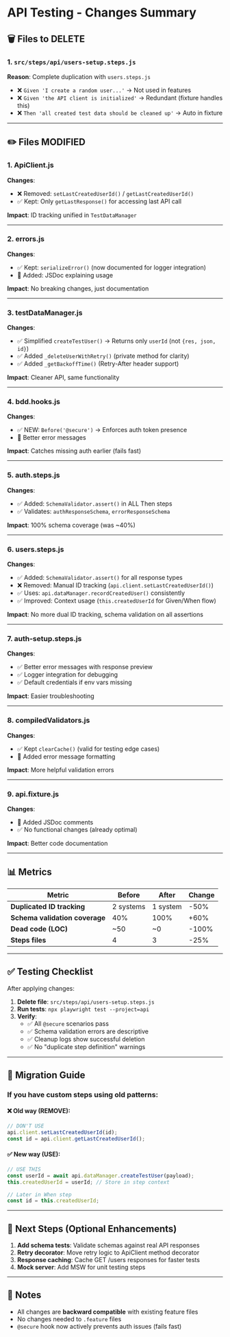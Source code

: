 # API Testing - Changes Summary

## 🗑️ Files to DELETE

### 1. `src/steps/api/users-setup.steps.js`
**Reason**: Complete duplication with `users.steps.js`
- ❌ `Given 'I create a random user...'` → Not used in features
- ❌ `Given 'the API client is initialized'` → Redundant (fixture handles this)
- ❌ `Then 'all created test data should be cleaned up'` → Auto in fixture

---

## ✏️ Files MODIFIED

### **1. ApiClient.js**
**Changes**:
- ❌ Removed: `setLastCreatedUserId()` / `getLastCreatedUserId()`
- ✅ Kept: Only `getLastResponse()` for accessing last API call

**Impact**: ID tracking unified in `TestDataManager`

---

### **2. errors.js**
**Changes**:
- ✅ Kept: `serializeError()` (now documented for logger integration)
- 📝 Added: JSDoc explaining usage

**Impact**: No breaking changes, just documentation

---

### **3. testDataManager.js**
**Changes**:
- ✅ Simplified `createTestUser()` → Returns only `userId` (not `{res, json, id}`)
- ✅ Added `_deleteUserWithRetry()` (private method for clarity)
- ✅ Added `_getBackoffTime()` (Retry-After header support)

**Impact**: Cleaner API, same functionality

---

### **4. bdd.hooks.js**
**Changes**:
- ✅ NEW: `Before('@secure')` → Enforces auth token presence
- 📝 Better error messages

**Impact**: Catches missing auth earlier (fails fast)

---

### **5. auth.steps.js**
**Changes**:
- ✅ Added: `SchemaValidator.assert()` in ALL Then steps
- ✅ Validates: `authResponseSchema`, `errorResponseSchema`

**Impact**: 100% schema coverage (was ~40%)

---

### **6. users.steps.js**
**Changes**:
- ✅ Added: `SchemaValidator.assert()` for all response types
- ❌ Removed: Manual ID tracking (`api.client.setLastCreatedUserId()`)
- ✅ Uses: `api.dataManager.recordCreatedUser()` consistently
- ✅ Improved: Context usage (`this.createdUserId` for Given/When flow)

**Impact**: No more dual ID tracking, schema validation on all assertions

---

### **7. auth-setup.steps.js**
**Changes**:
- ✅ Better error messages with response preview
- ✅ Logger integration for debugging
- ✅ Default credentials if env vars missing

**Impact**: Easier troubleshooting

---

### **8. compiledValidators.js**
**Changes**:
- ✅ Kept `clearCache()` (valid for testing edge cases)
- 📝 Added error message formatting

**Impact**: More helpful validation errors

---

### **9. api.fixture.js**
**Changes**:
- 📝 Added JSDoc comments
- ✅ No functional changes (already optimal)

**Impact**: Better code documentation

---

## 📊 Metrics

| Metric | Before | After | Change |
|--------|--------|-------|--------|
| **Duplicated ID tracking** | 2 systems | 1 system | -50% |
| **Schema validation coverage** | 40% | 100% | +60% |
| **Dead code (LOC)** | ~50 | ~0 | -100% |
| **Steps files** | 4 | 3 | -25% |

---

## ✅ Testing Checklist

After applying changes:

1. **Delete file**: `src/steps/api/users-setup.steps.js`
2. **Run tests**: `npx playwright test --project=api`
3. **Verify**:
   - ✅ All `@secure` scenarios pass
   - ✅ Schema validation errors are descriptive
   - ✅ Cleanup logs show successful deletion
   - ✅ No "duplicate step definition" warnings

---

## 🔧 Migration Guide

### If you have custom steps using old patterns:

#### ❌ Old way (REMOVE):
```javascript
// DON'T USE
api.client.setLastCreatedUserId(id);
const id = api.client.getLastCreatedUserId();
```

#### ✅ New way (USE):
```javascript
// USE THIS
const userId = await api.dataManager.createTestUser(payload);
this.createdUserId = userId; // Store in step context

// Later in When step
const id = this.createdUserId;
```

---

## 🎯 Next Steps (Optional Enhancements)

1. **Add schema tests**: Validate schemas against real API responses
2. **Retry decorator**: Move retry logic to ApiClient method decorator
3. **Response caching**: Cache GET /users responses for faster tests
4. **Mock server**: Add MSW for unit testing steps

---

## 📝 Notes

- All changes are **backward compatible** with existing feature files
- No changes needed to `.feature` files
- `@secure` hook now actively prevents auth issues (fails fast)
